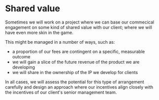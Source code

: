 # Shared value

Sometimes we will work on a project where we can base our commecical engagement on some kind of shared value with our client; where we will have even more skin in the game.

This might be managed in a number of ways, such as:

* a proportion of our fees are contingent on a specific, measurable outcome
* we will gain a slice of the future revenue of the product we are developing
* we will share in the ownership of the IP we develop for clients

In all cases, we will assess the potential for this type of arrangement carefully and design an approach where our incentives align closely with the incentives of our client's senior management team.
